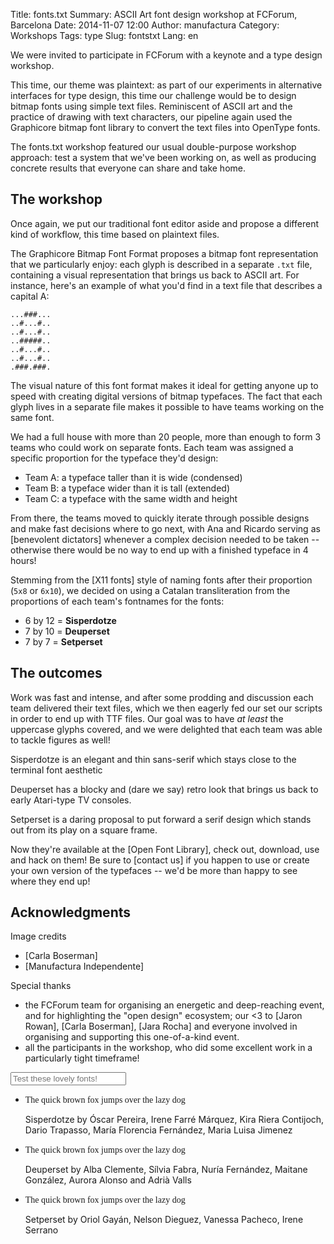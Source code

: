 Title: fonts.txt
Summary: ASCII Art font design workshop at FCForum, Barcelona
Date: 2014-11-07 12:00
Author: manufactura
Category: Workshops
Tags: type
Slug: fontstxt
Lang: en


We were invited to participate in FCForum with a keynote and a type design workshop.

This time, our theme was plaintext: as part of our experiments in alternative
interfaces for type design, this time our challenge would be to design bitmap
fonts using simple text files. Reminiscent of ASCII art and the practice of
drawing with text characters, our pipeline again used the Graphicore bitmap font
library to convert the text files into OpenType fonts.

The fonts.txt workshop featured our usual double-purpose workshop approach: test
a system that we've been working on, as well as producing concrete results that
everyone can share and take home.


The workshop
------------

Once again, we put our traditional font editor aside and propose a different
kind of workflow, this time based on plaintext files.  

The Graphicore Bitmap Font Format proposes a bitmap font representation that we
particularly enjoy: each glyph is described in a separate `.txt` file,
containing a visual representation that brings us back to ASCII art. For
instance, here's an example of what you'd find in a text file that describes a
capital A:

    ...###...
    ..#...#..
    ..#...#..
    ..#####..
    ..#...#..
    ..#...#..
    .###.###.

The visual nature of this font format makes it ideal for getting anyone up to
speed with creating digital versions of bitmap typefaces. The fact that each
glyph lives in a separate file makes it possible to have teams working on the
same font.

We had a full house with more than 20 people, more than enough to form 3 teams
who could work on separate fonts. Each team was assigned a specific proportion
for the typeface they'd design:

* Team A: a typeface taller than it is wide (condensed)
* Team B: a typeface wider than it is tall (extended)
* Team C: a typeface with the same width and height

From there, the teams moved to quickly iterate through possible designs and make
fast decisions where to go next, with Ana and Ricardo serving as [benevolent
dictators] whenever a complex decision needed to be taken -- otherwise there
would be no way to end up with a finished typeface in 4 hours!

Stemming from the [X11 fonts] style of naming fonts after their proportion
(`5x8` or `6x10`), we decided on using a Catalan transliteration from the
proportions of each team's fontnames for the fonts:

* 6 by 12 = **Sisperdotze**
* 7 by 10 = **Deuperset**
* 7 by 7 = **Setperset**


The outcomes
------------

Work was fast and intense, and after some prodding and discussion each team
delivered their text files, which we then eagerly fed our set our scripts in order
to end up with TTF files. Our goal was to have *at least* the uppercase glyphs
covered, and we were delighted that each team was able to tackle figures as
well!

Sisperdotze is an elegant and thin sans-serif which stays close to the terminal
font aesthetic

Deuperset has a blocky and (dare we say) retro look that brings us back to early
Atari-type TV consoles.

Setperset is a daring proposal to put forward a serif design which stands out
from its play on a square frame.

Now they're available at the [Open Font Library], check out, download, use and
hack on them! Be sure to [contact us] if you happen to use or create your own
version of the typefaces -- we'd be more than happy to see where they end up!


Acknowledgments
---------------

Image credits
  * [Carla Boserman]
  * [Manufactura Independente]

Special thanks
  * the FCForum team for organising an energetic and deep-reaching event, and
    for highlighting the "open design" ecosystem; our <3 to [Jaron Rowan],
    [Carla Boserman], [Jara Rocha] and everyone involved in organising and
    supporting this one-of-a-kind event.
  * all the participants in the workshop, who did some excellent work in a
    particularly tight timeframe!


<link rel="stylesheet" href="../theme/css/font-sampler.css">
<style>
    @font-face {
      font-family: 'Sisperdotze';
      src: url('http://media.manufacturaindependente.org/fonts/Sisperdotze/Sisperdotze-Regular.eot');
      src: url('http://media.manufacturaindependente.org/fonts/Sisperdotze/Sisperdotze-Regular.eot?#iefix') format('embedded-opentype'), 
           url('http://media.manufacturaindependente.org/fonts/Sisperdotze/Sisperdotze-Regular.woff') format('woff'), 
           url('http://media.manufacturaindependente.org/fonts/Sisperdotze/Sisperdotze-Regular.ttf')  format('truetype'),
           url('http://media.manufacturaindependente.org/fonts/Sisperdotze/Sisperdotze-Regular.svg#svgFontName') format('svg');
      font-weight: normal;
      font-style: normal;
    }
    @font-face {
      font-family: 'Deuperset';
      src: url('http://media.manufacturaindependente.org/fonts/Deuperset/Deuperset-Regular.eot');
      src: url('http://media.manufacturaindependente.org/fonts/Deuperset/Deuperset-Regular.eot?#iefix') format('embedded-opentype'), 
           url('http://media.manufacturaindependente.org/fonts/Deuperset/Deuperset-Regular.woff') format('woff'), 
           url('http://media.manufacturaindependente.org/fonts/Deuperset/Deuperset-Regular.ttf')  format('truetype'),
           url('http://media.manufacturaindependente.org/fonts/Deuperset/Deuperset-Regular.svg#svgFontName') format('svg');
      font-weight: normal;
      font-style: normal;
    }
    @font-face {
      font-family: 'Setperset';
      src: url('http://media.manufacturaindependente.org/fonts/Setperset/Setperset-Regular.eot');
      src: url('http://media.manufacturaindependente.org/fonts/Setperset/Setperset-Regular.eot?#iefix') format('embedded-opentype'), 
           url('http://media.manufacturaindependente.org/fonts/Setperset/Setperset-Regular.woff') format('woff'), 
           url('http://media.manufacturaindependente.org/fonts/Setperset/Setperset-Regular.ttf')  format('truetype'),
           url('http://media.manufacturaindependente.org/fonts/Setperset/Setperset-Regular.svg#svgFontName') format('svg');
      font-weight: normal;
      font-style: normal;
    }
</style>

<div id="tester">
    <input id="tester-box" type="text" placeholder="Test these lovely fonts!" />
</div>
<ul id="font-list">
    <li id="sisperdotze">
        <span class="sample" style="font-family: 'Sisperdotze'">The quick brown fox jumps over the lazy dog</span>
        <p class="details">
            <span class="name">Sisperdotze</span> by
            <span class="authors">Óscar Pereira, Irene Farré Márquez, Kira Riera Contijoch,
            Dario Trapasso, María Florencia Fernández, Maria Luisa Jimenez</span>
        </p>
    </li>
        <li id="deuperset">
        <span class="sample" style="font-family: 'Deuperset'">The quick brown fox jumps over the lazy dog</span>
        <p class="details">
            <span class="name">Deuperset</span> by
            <span class="authors">Alba Clemente, Sílvia Fabra, Nuría Fernández, Maitane González,
            Aurora Alonso and Adrià Valls</span>
        </p>
    </li>
        <li id="setperset">
        <span class="sample" style="font-family: 'Setperset'">The quick brown fox jumps over the lazy dog</span>
        <p class="details">
            <span class="name">Setperset</span> by
            <span class="authors">Oriol Gayán, Nelson Dieguez, Vanessa Pacheco, Irene Serrano</span>
        </p>
    </li>
</ul>

<script src="../theme/js/jquery-1.11.1.min.js"></script>
<script src="../theme/js/modernizr-2.8.3-custom.min.js"></script>
<script src="../theme/js/font-sampler.js"></script>
